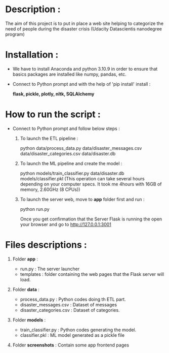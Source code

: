 # Description :
The aim of this project is to put in place a web site helping to categorize the need of people during the disaster crisis (Udacity Datascientis nanodegree program)

# Installation :
- We have to install Anaconda and python 3.10.9 in order to ensure that basics packages are installed like numpy, pandas, etc.
- Connect to Python prompt and with the help of 'pip install' install :
  
  **flask, pickle, plotly, nltk, SQLAlchemy**

# How to run the script :

- Connect to Python prompt and follow below steps :
  1. To launch the ETL pipeline :
     
     python data/process_data.py data/disaster_messages.csv data/disaster_categories.csv data/disaster.db
     
  2. To launch the ML pipeline and create the model :
     
     python models/train_classifier.py data/disaster.db models/classifier.pkl
     (This operation can take several hours depending on your computer specs. It took me 4hours with 16GB of memory, 2.60GHz (8 CPUs))
     
  3. To launch the server web, move to **app** folder first and run :
     
     python run.py
     
     Once you get confirmation that the Server Flask is running the open your browser and go to http://127.0.0.1:3001

# Files descriptions :
  
1. Folder **app** :
    - run.py : The server launcher
    - templates : folder containing the web pages that the Flask server will load.
      
2. Folder **data** :
    - process_data.py : Python codes doing th ETL part.
    - disaster_messages.csv : Dataset of messages
    - disaster_categories.csv : Dataset of categories.
   
3. Folder **models** :
    - train_classifier.py : Python codes generating the model.
    - classifier.pkl : ML model generated as a pickle file

4. Folder **screenshots** : Contain some app frontend pages
